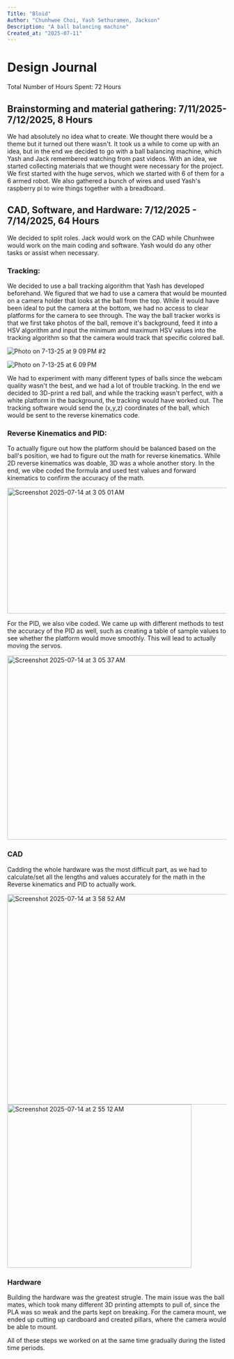 ```yaml
---
Title: "Bloid"
Author: "Chunhwee Choi, Yash Sethuramen, Jackson"
Description: "A ball balancing machine"
Created_at: "2025-07-11"
---
```

# Design Journal
Total Number of Hours Spent: 72 Hours

## Brainstorming and material gathering: 7/11/2025-7/12/2025, 8 Hours
We had absolutely no idea what to create. We thought there would be a theme but it turned out there wasn't. It took us a while to come up with an idea, but in the end we decided to go with a ball balancing machine, which Yash and Jack remembered watching from past videos.
With an idea, we started collecting materials that we thought were necessary for the project. We first started with the huge servos, which we started with 6 of them for a 6 armed robot. 
We also gathered a bunch of wires and used Yash's raspberry pi to wire things together with a breadboard.

## CAD, Software, and Hardware: 7/12/2025 - 7/14/2025, 64 Hours
We decided to split roles. Jack would work on the CAD while Chunhwee would work on the main coding and software. Yash would do any other tasks or assist when necessary. 

### Tracking:
We decided to use a ball tracking algorithm that Yash has developed beforehand. We figured that we had to use a camera that would be mounted on a camera holder that looks at the ball from the top.
While it would have been ideal to put the camera at the bottom, we had no access to clear platforms for the camera to see through.
The way the ball tracker works is that we first take photos of the ball, remove it's background, feed it into a HSV algorithm and input the minimum and maximum HSV values into the tracking algorithm so that the camera would track that specific colored ball.

![Photo on 7-13-25 at 9 09 PM #2](https://github.com/user-attachments/assets/80747b60-e4c2-4fdb-9f02-c6a2d9525ec7)

![Photo on 7-13-25 at 6 09 PM](https://github.com/user-attachments/assets/fa0e95cb-dc11-4aee-88f5-4175dc3cae61)

We had to experiment with many different types of balls since the webcam quality wasn't the best, and we had a lot of trouble tracking. In the end we decided to 3D-print a red ball, and while the tracking wasn't perfect, with a white platform in the background, the tracking would have worked out.
The tracking software would send the (x,y,z) coordinates of the ball, which would be sent to the reverse kinematics code.

### Reverse Kinematics and PID:
To actually figure out how the platform should be balanced based on the ball's position, we had to figure out the math for reverse kinematics. While 2D reverse kinematics was doable, 3D was a whole another story.
In the end, we vibe coded the formula and used test values and forward kinematics to confirm the accuracy of the math.

<img width="519" height="289" alt="Screenshot 2025-07-14 at 3 05 01 AM" src="https://github.com/user-attachments/assets/713fb997-47fc-4708-bf71-a3b1000d1335" />

For the PID, we also vibe coded. We came up with different methods to test the accuracy of the PID as well, such as creating a table of sample values to see whether the platform would move smoothly.
This will lead to actually moving the servos.

<img width="673" height="423" alt="Screenshot 2025-07-14 at 3 05 37 AM" src="https://github.com/user-attachments/assets/d46d36e3-f247-4dae-a899-1648a4de9be8" />

### CAD
Cadding the whole hardware was the most difficult part, as we had to calculate/set all the lengths and values accurately for the math in the Reverse kinematics and PID to actually work.

<img width="552" height="483" alt="Screenshot 2025-07-14 at 3 58 52 AM" src="https://github.com/user-attachments/assets/6d4643be-b018-48a1-952f-4c5e7154806b" />

<img width="423" height="375" alt="Screenshot 2025-07-14 at 2 55 12 AM" src="https://github.com/user-attachments/assets/810c78ef-9a29-460d-8096-df0c92f06335" />


### Hardware
Building the hardware was the greatest strugle. The main issue was the ball mates, which took many different 3D printing attempts to pull of, since the PLA was so weak and the parts kept on breaking.
For the camera mount, we ended up cutting up cardboard and created pillars, where the camera would be able to mount.

All of these steps we worked on at the same time gradually during the listed time periods.


